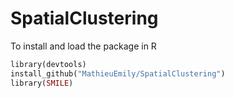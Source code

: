 # SpatialClustering

To install and load the package in R

```ruby
library(devtools)
install_github("MathieuEmily/SpatialClustering")
library(SMILE)
```

